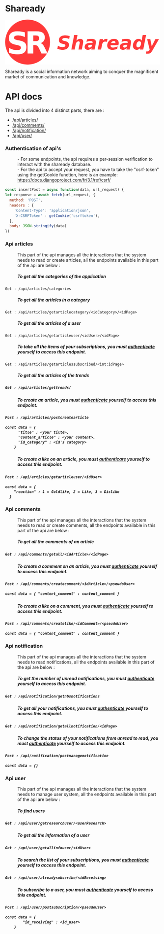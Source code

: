 # Shaready
<img align="center" src="https://github.com/hugoduchene/Shaready/blob/dev/static/assets/img/logo_nav.svg"/>

Shaready is a social information network aiming to conquer the magnificent market of communication and knowledge.

# API docs

The api is divided into 4 distinct parts, there are :

<ul>
  <li><a href="#articles_api">/api/articles/</a></li>
  <li><a href="#comments_api">/api/comments/</a></li>
  <li><a href="#notification_api">/api/notification/</a></li>
  <li><a href="#user_api">/api/user/</a></li>
</ul>

<dl>
  <dt><h3 id="auth_api">Authentication of api's</h3></dt>
  <dd>- For some endpoints, the api requires a per-session verification to interact with the shaready database.</dd>
  <dd>- For the api to accept your request, you have to take the "csrf-token" using the getCookie function, here is an example: <a href="https://docs.djangoproject.com/fr/3.1/ref/csrf/">https://docs.djangoproject.com/fr/3.1/ref/csrf/</a></dd>
  
  ```js
  const insertPost = async function(data, url_request) {
  let response = await fetch(url_request, {
    method: 'POST',
    headers : {
      'Content-Type': 'application/json',
      'X-CSRFToken' : getCookie('csrftoken'),
    },
    body: JSON.stringify(data)
  })
  ```
  
</dl>

<dl>
  <dt><h3 id="articles_api">Api articles</h3></dt>
  <dd>This part of the api manages all the interactions that the system needs to read or create articles, all the endpoints available in this part of the api are below :</dd>
  
  <h5><dd>To get all the categories of the application</dd></h5>

```
Get : /api/articles/categories
```

  <h5><dd>To get all the articles in a category</dd></h5>
  
```
Get : /api/articles/getarticlecategory/<idCategory>/<idPage>
```

  <h5><dd>To get all the articles of a user</dd></h5>

```
Get : /api/articles/getarticleuser/<idUser>/<idPage>
```

  <h5><dd>To take all the items of your subscriptions, you must <a href="#auth_api">authenticate</a> yourself to access this endpoint.</dd></h5>
  
```
Get : /api/articles/getarticlessubscribed/<int:idPage>
````

  <h5><dd>To get all the articles of the trends</dd><h5>
  
```
Get : /api/articles/gettrends/
```

  <h5><dd>To create an article, you must <a href="#auth_api">authenticate</a> yourself to access this endpoint.</dd><h5>
  
```
Post : /api/articles/postcreatearticle

const data = {
      "title" : <your tilte>,
      "content_article" : <your content>,
      "id_category" : <id's category>
    }
```

<h5><dd>To create a like on an article, you must <a href="#auth_api">authenticate</a> yourself to access this endpoint.</dd><h5>
  
```
Post : /api/articles/getarticleuser/<idUser>

const data = {
    "reaction" : 1 = Goldlike, 2 = Like, 3 = Dislike
  }
```
</dl>

<dl>
  <dt><h3 id="comments_api">Api comments</h3></dt>
  <dd>This part of the api manages all the interactions that the system needs to read or create comments, all the endpoints available in this part of the api are below :</dd>
  
  <h5><dd>To get all the comments of an article</dd><h5>
  
```
Get : /api/comments/getall/<idArticle>/<idPage>
```

<h5><dd>To create a comment on an article, you must <a href="#auth_api">authenticate</a> yourself to access this endpoint.</dd><h5>
  
```
Post : /api/comments/createcomment/<idArticle>/<pseudoUser>

const data = { "content_comment" : content_comment }
```

<h5><dd>To create a like on a comment, you must <a href="#auth_api">authenticate</a> yourself to access this endpoint.</dd><h5>
  
```
Post : /api/comments/createlike/<idComment>/<pseudoUser>

const data = { "content_comment" : content_comment }
```
</dl>
  
</dl>

<dl>
  <dt><h3 id="notification_api">Api notification</h3></dt>
  <dd>This part of the api manages all the interactions that the system needs to read notifications, all the endpoints available in this part of the api are below :</dd>
  
  <h5><dd>To get the number of unread notifications, you must <a href="#auth_api">authenticate</a> yourself to access this endpoint.</dd><h5>
  
```
Get : /api/notification/getnbsnotifications
```

<h5><dd>To get all your notifications, you must <a href="#auth_api">authenticate</a> yourself to access this endpoint.</dd><h5>
  
```
Get : /api/notification/getallnotification/<idPage>
```

<h5><dd>To change the status of your notifications from unread to read, you must <a href="#auth_api">authenticate</a> yourself to access this endpoint.</dd><h5>
  
```
Post : /api/notification/postmanagenotification

const data = {}
```
</dl>

<dl>
  <dt><h3 id="user_api">Api user</h3></dt>
  <dd>This part of the api manages all the interactions that the system needs to manage user system, all the endpoints available in this part of the api are below :</dd>
  
  <h5><dd>To find users</dd><h5>
  
```
Get : /api/user/getresearchuser/<userResearch>
```

  <h5><dd>To get all the information of a user</dd><h5>
  
```
Get : /api/user/getallinfouser/<idUser>
```

  <h5><dd>To search the list of your subscriptions, you must <a href="#auth_api">authenticate</a> yourself to access this endpoint.</dd><h5>
  
```
Get : /api/user/alreadysubscribe/<idReceiving>
```

<h5><dd>To subscribe to a user, you must <a href="#auth_api">authenticate</a> yourself to access this endpoint.</dd><h5>
  
```
Post : /api/user/postsubscription/<pseudoUser>

const data = {
        "id_receiving" : <id_user>
    }
```